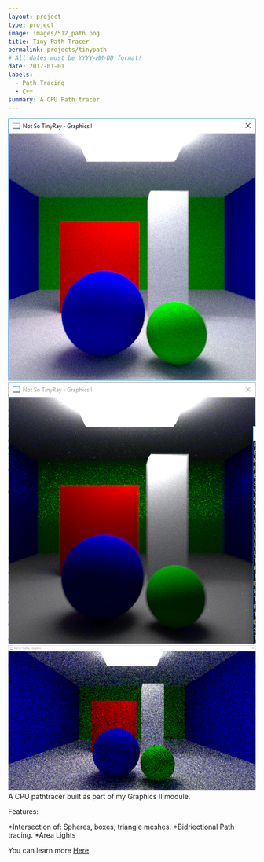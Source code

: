 ```yaml
---
layout: project
type: project
image: images/512_path.png
title: Tiny Path Tracer
permalink: projects/tinypath
# All dates must be YYYY-MM-DD format!
date: 2017-01-01
labels:
  - Path Tracing
  - C++
summary: A CPU Path tracer
---
```


<div class="ui small images">
  <img class="ui image" src="../images/512_path.png">  
   <img class="ui image" src="../images/512_BI_Radial_2000.png">  
</div>
<div class="ui images">
<img class="ui image" src="../images/720p_Path.png">
</div>
A CPU pathtracer built as part of my Graphics II module.

Features:

*Intersection of: Spheres, boxes, triangle meshes.
*Bidriectional Path tracing.
*Area Lights


You can learn more [Here](https://github.com/Andrewcjp/PathTracer).


